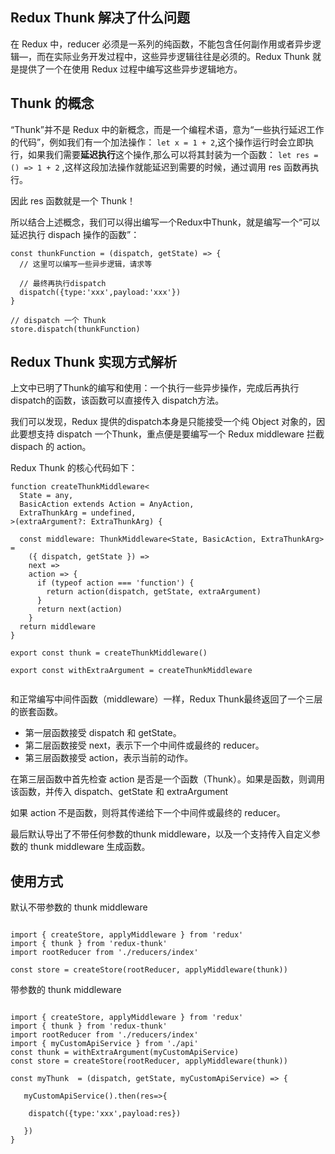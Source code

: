 ## Redux Thunk 解决了什么问题

在 Redux 中，reducer 必须是一系列的纯函数，不能包含任何副作用或者异步逻辑—，而在实际业务开发过程中，这些异步逻辑往往是必须的。Redux Thunk 就是提供了一个在使用 Redux 过程中编写这些异步逻辑地方。

## Thunk 的概念

“Thunk”并不是 Redux 中的新概念，而是一个编程术语，意为“一些执行延迟工作的代码”，例如我们有一个加法操作： `let x = 1 + 2`,这个操作运行时会立即执行，如果我们需要**延迟执行**这个操作,那么可以将其封装为一个函数： `let res = () => 1 + 2` ,这样这段加法操作就能延迟到需要的时候，通过调用 res 函数再执行。

因此 res 函数就是一个 Thunk！

所以结合上述概念，我们可以得出编写一个Redux中Thunk，就是编写一个“可以延迟执行 dispach 操作的函数”：

```JS
const thunkFunction = (dispatch, getState) => {
  // 这里可以编写一些异步逻辑，请求等

  // 最终再执行dispatch
  dispatch({type:'xxx',payload:'xxx'})
}

// dispatch 一个 Thunk
store.dispatch(thunkFunction)
```

## Redux Thunk 实现方式解析

上文中已明了Thunk的编写和使用：一个执行一些异步操作，完成后再执行dispatch的函数，该函数可以直接传入 dispatch方法。

我们可以发现，Redux 提供的dispatch本身是只能接受一个纯 Object 对象的，因此要想支持 dispatch 一个Thunk，重点便是要编写一个 Redux middleware 拦截 dispach 的 action。


Redux Thunk 的核心代码如下：

```JS
function createThunkMiddleware<
  State = any,
  BasicAction extends Action = AnyAction,
  ExtraThunkArg = undefined,
>(extraArgument?: ExtraThunkArg) {
  
  const middleware: ThunkMiddleware<State, BasicAction, ExtraThunkArg> =
    ({ dispatch, getState }) =>
    next =>
    action => {
      if (typeof action === 'function') {
        return action(dispatch, getState, extraArgument)
      }
      return next(action)
    }
  return middleware
}

export const thunk = createThunkMiddleware()

export const withExtraArgument = createThunkMiddleware


```

和正常编写中间件函数（middleware）一样，Redux Thunk最终返回了一个三层的嵌套函数。

- 第一层函数接受 dispatch 和 getState。
- 第二层函数接受 next，表示下一个中间件或最终的 reducer。
- 第三层函数接受 action，表示当前的动作。

在第三层函数中首先检查 action 是否是一个函数（Thunk）。如果是函数，则调用该函数，并传入 dispatch、getState 和 extraArgument

如果 action 不是函数，则将其传递给下一个中间件或最终的 reducer。


最后默认导出了不带任何参数的thunk middleware，以及一个支持传入自定义参数的 thunk middleware 生成函数。

## 使用方式

默认不带参数的 thunk middleware

```JS

import { createStore, applyMiddleware } from 'redux'
import { thunk } from 'redux-thunk'
import rootReducer from './reducers/index'

const store = createStore(rootReducer, applyMiddleware(thunk))

```

带参数的 thunk middleware

```JS

import { createStore, applyMiddleware } from 'redux'
import { thunk } from 'redux-thunk'
import rootReducer from './reducers/index'
import { myCustomApiService } from './api'
const thunk = withExtraArgument(myCustomApiService)
const store = createStore(rootReducer, applyMiddleware(thunk))

const myThunk  = (dispatch, getState, myCustomApiService) => {

   myCustomApiService().then(res=>{

    dispatch({type:'xxx',payload:res})

   })
}

```

